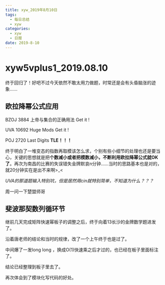 ```yaml
---
title: xyw_2019年8月10日
tags: 
  - 每日总结
  - xyw
categories:
  - xyw
  - 日报
date: 2019-8-10
---
```


# xyw5vplus1_2019.08.10

终于回归了！好吧不过今天依然不敢太用力做题，时常还是会有头昏脑涨的迹象……
<!-- more -->
## 欧拉降幂公式应用  ##

BZOJ 3884 上帝与集合的正确用法  Get it !

UVA 10692 Huge Mods  Get it !

POJ 2720 Last Digits  **TLE！！！**

终于明白了一堆变态的指数再取模该怎么求，个别有些小细节的处理也还是要当心，关键的思想就是把**个数减小或者把模数减小，不断利用欧拉降幂公式就OK了**。再次为南昌的比赛的失误错失金牌默哀n分钟……当时的思路基本也是对的，就20分钟实在是出不来啊>_<

*UVA的那道题输入特别坑，但是居然用cin就特别简单，不知道为什么？？？*

周一问一下楚盟师哥 

## 斐波那契数列循环节 ##

继前几天完成矩阵快速幂板子的调整之后，终于向着13长沙的金牌数学题进发了。

沿着唐老师的结论和当时的规律，改了一个上午终于也是过了。

中间爆了一发long long ，换成O(1)快速乘之后才过的，也已经在板子里面标注了。

结论已经整理到板子里去了。

再次体会到了模块化写代码的好处。



